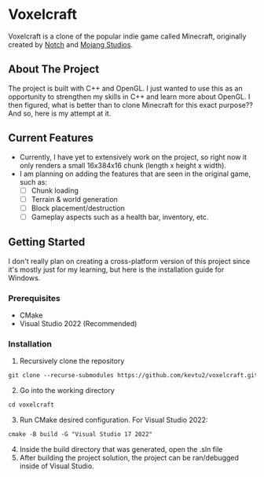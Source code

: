 # Voxelcraft
Voxelcraft is a clone of the popular indie game called Minecraft, originally created by [Notch](https://x.com/notch?ref_src=twsrc%5Egoogle%7Ctwcamp%5Eserp%7Ctwgr%5Eauthor) and [Mojang Studios](https://www.minecraft.net/en-us/article/meet-mojang-studios).

## About The Project
The project is built with C++ and OpenGL. I just wanted to use this as an opportunity to strengthen my skills in C++ and learn more about OpenGL. I then figured, what is better than to clone Minecraft for this exact purpose?? And so, here is my attempt at it.

## Current Features
* Currently, I have yet to extensively work on the project, so right now it only renders a small 16x384x16 chunk (length x height x width).
* I am planning on adding the features that are seen in the original game, such as:
  - [ ] Chunk loading
  - [ ] Terrain & world generation
  - [ ] Block placement/destruction
  - [ ] Gameplay aspects such as a health bar, inventory, etc.
 
## Getting Started
I don't really plan on creating a cross-platform version of this project since it's mostly just for my learning, but here is the installation guide for Windows.

### Prerequisites
* CMake
* Visual Studio 2022 (Recommended)

### Installation
1. Recursively clone the repository
```markdown
git clone --recurse-submodules https://github.com/kevtu2/voxelcraft.git
```
2. Go into the working directory
```markdown
cd voxelcraft
```
3. Run CMake desired configuration. For Visual Studio 2022:
```markdown
cmake -B build -G "Visual Studio 17 2022"
```
4. Inside the build directory that was generated, open the .sln file
5. After building the project solution, the project can be ran/debugged inside of Visual Studio. 

